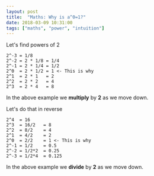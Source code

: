 ```yaml
---
layout: post
title:  "Maths: Why is a^0=1?"
date: 2018-03-09 10:31:00
tags: ["maths", "power", "intuition"]
---
```

Let's find powers of 2
```
2^-3 = 1/8
2^-2 = 2 * 1/8 = 1/4
2^-1 = 2 * 1/4 = 1/2
2^0  = 2 * 1/2 = 1 <- This is why
2^1  = 2 * 1   = 2
2^2  = 2 * 2   = 4
2^3  = 2 * 4   = 8
```
In the above example we **multiply** by **2** as we move down.


Let's do that in reverse

```
2^4  = 16
2^3  = 16/2   = 8
2^2  = 8/2    = 4
2^1  = 4/2    = 2
2^0  = 2/2    = 1 <- This is why
2^-1 = 1/2    = 0.5
2^-2 = 1/2*2  = 0.25
2^-3 = 1/2*4  = 0.125
```

In the above example we **divide** by **2** as we move down.